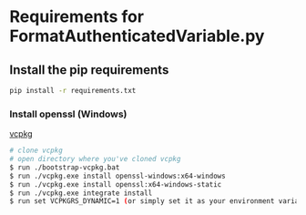 # Requirements for FormatAuthenticatedVariable.py

## Install the pip requirements

```bash
pip install -r requirements.txt
```

### Install openssl (Windows)
[vcpkg](https://github.com/Microsoft/vcpkg)

```bash
# clone vcpkg
# open directory where you've cloned vcpkg
$ run ./bootstrap-vcpkg.bat
$ run ./vcpkg.exe install openssl-windows:x64-windows
$ run ./vcpkg.exe install openssl:x64-windows-static
$ run ./vcpkg.exe integrate install
$ run set VCPKGRS_DYNAMIC=1 (or simply set it as your environment variable)
```